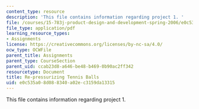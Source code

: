 ```yaml
---
content_type: resource
description: 'This file contains information regarding project 1. '
file: /courses/15-783j-product-design-and-development-spring-2006/e0c535a08d088340a02ec3159da13315_smp_dgn_prj_pro1.pdf
file_type: application/pdf
learning_resource_types:
- Assignments
license: https://creativecommons.org/licenses/by-nc-sa/4.0/
ocw_type: OCWFile
parent_title: Assignments
parent_type: CourseSection
parent_uid: ccab23d8-a646-be48-b469-0b90ac2ff342
resourcetype: Document
title: Re-pressurizing Tennis Balls
uid: e0c535a0-8d08-8340-a02e-c3159da13315
---
```

This file contains information regarding project 1. 